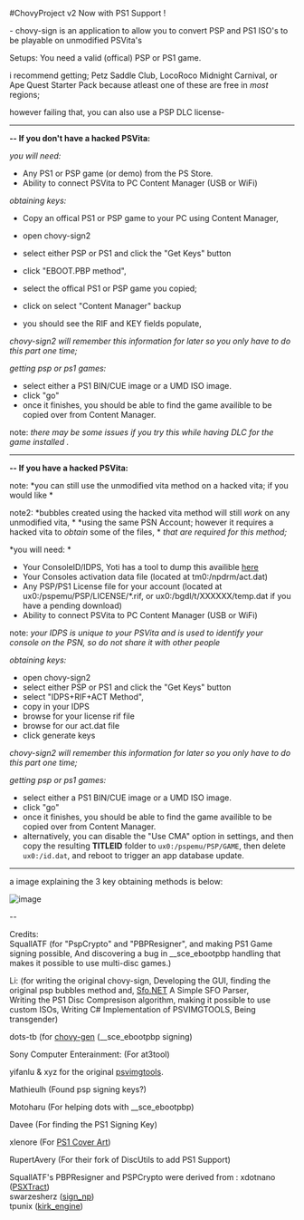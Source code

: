 #ChovyProject v2
Now with PS1 Support !

\- chovy-sign is an application to allow you to convert PSP and PS1 ISO's to be playable on unmodified PSVita's

Setups:
You need a valid (offical) PSP or PS1 game.

i recommend getting; Petz Saddle Club, LocoRoco Midnight Carnival, or Ape Quest Starter Pack
because atleast one of these are free in *most* regions; 

however failing that, you can also use a PSP DLC license- 

----
**-- If you don't have a hacked PSVita:**

*you will need:*
- Any PS1 or PSP game (or demo) from the PS Store.
- Ability to connect PSVita to PC Content Manager (USB or WiFi)

*obtaining keys:*
- Copy an offical PS1 or PSP game to your PC using Content Manager,
- open chovy-sign2
- select either PSP or PS1 and click the "Get Keys" button
- click "EBOOT.PBP method", 
- select the offical PS1 or PSP game you copied;
- click on select "Content Manager" backup

- you should see the RIF and KEY fields populate,

*chovy-sign2 will remember this information for later so you only have to do this part one time;*

*getting psp or ps1 games:*
- select either a PS1 BIN/CUE image or a UMD ISO image.
- click "go"
- once it finishes, you should be able to find the game availible to be copied over from Content Manager.

note: *there may be some issues if you try this while having DLC for the game installed .*

----
**-- If you have a hacked PSVita:**

note: *you can still use the unmodified vita method on a hacked vita; if you would like *

note2: *bubbles created using the hacked vita method will still *work* on any unmodified vita, *
*using the same PSN Account; however it requires a hacked vita to *obtain* some of the files, *
*that are required for this method;*

*you will need: *
- Your ConsoleID/IDPS, Yoti has a tool to dump this availible [here](https://github.com/Yoti/psv_idpsdump/releases/)
- Your Consoles activation data file (located at tm0:/npdrm/act.dat)
- Any PSP/PS1 License file for your account (located at ux0:/pspemu/PSP/LICENSE/*.rif, or ux0:/bgdl/t/XXXXXX/temp.dat if you have a pending download)
- Ability to connect PSVita to PC Content Manager (USB or WiFi)

note: *your IDPS is unique to your PSVita and is used to identify your console on the PSN, so do not share it with other people*

*obtaining keys:*
- open chovy-sign2
- select either PSP or PS1 and click the "Get Keys" button
- select "IDPS+RIF+ACT Method",
- copy in your IDPS
- browse for your license rif file
- browse for our act.dat file
- click generate keys

*chovy-sign2 will remember this information for later so you only have to do this part one time;*

*getting psp or ps1 games:*
- select either a PS1 BIN/CUE image or a UMD ISO image.
- click "go"
- once it finishes, you should be able to find the game availible to be copied over from Content Manager.
- alternatively, you can disable the "Use CMA" option in settings, and then copy the resulting **TITLEID** folder to ``ux0:/pspemu/PSP/GAME``, then delete ``ux0:/id.dat``, and reboot to trigger an app database update.

-----

a image explaining the 3 key obtaining methods is below:

![image](https://silica.codes/SilicaAndPina/chovy-sign/raw/branch/master/Methods.png)

-- 


Credits:    
SquallATF (for "PspCrypto" and "PBPResigner", and making PS1 Game signing possible,
And discovering a bug in \_\_sce_ebootpbp handling that makes it possible to use multi-disc games.)

Li: (for writing the original chovy-sign,
Developing the GUI, finding the original psp bubbles method and,
[Sfo.NET](https://github.com/KuromeSan/Sfo.NET/blob/master/README.md) A Simple SFO Parser,             
Writing the PS1 Disc Compresison algorithm, making it possible to use custom ISOs,
Writing C# Implementation of PSVIMGTOOLS,
Being transgender)

				
dots-tb (for [chovy-gen](https://github.com/dots-tb/chovy-gen) (\_\_sce_ebootpbp signing)         

Sony Computer Enterainment: (For at3tool)

yifanlu & xyz for the original [psvimgtools](https://github.com/yifanlu/psvimgtools). 

Mathieulh (Found psp signing keys?)            

Motoharu (For helping dots with \_\_sce_ebootpbp)                 

Davee (For finding the PS1 Signing Key)

xlenore (For [PS1 Cover Art](https://github.com/xlenore/psx-covers))              

RupertAvery (For their fork of DiscUtils to add PS1 Support)  


SquallATF's PBPResigner and PSPCrypto were derived from :
xdotnano ([PSXTract](https://github.com/xdotnano/PSXtract))             
swarzesherz ([sign_np](https://github.com/swarzesherz/sign_np))             
tpunix ([kirk_engine](https://github.com/tpunix/kirk_engine))             
	